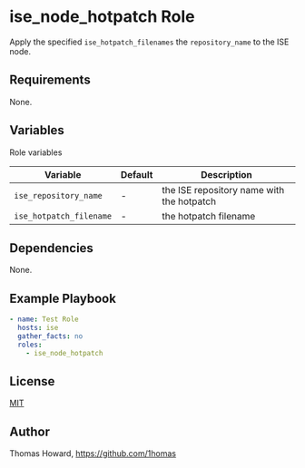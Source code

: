 # ise_node_hotpatch Role

Apply the specified `ise_hotpatch_filenames` the `repository_name` to the ISE node.

## Requirements

None.

## Variables

Role variables

| Variable                | Default | Description |
| ----------------------- | ------- | ----------- |
| `ise_repository_name`   | -       | the ISE repository name with the hotpatch |
| `ise_hotpatch_filename` | -       | the hotpatch filename |

## Dependencies

None.

## Example Playbook

```yaml
- name: Test Role
  hosts: ise
  gather_facts: no
  roles:
    - ise_node_hotpatch
```

## License

[MIT](https://mit-license.org/)

## Author

Thomas Howard, <https://github.com/1homas>
